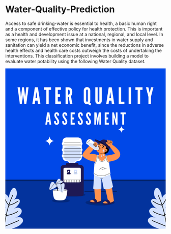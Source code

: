 # Water-Quality-Prediction
Access to safe drinking-water is essential to health, a 
basic human right and a component of effective policy 
for health protection. This is important as a health 
and development issue at a national, regional, and 
local level. In some regions, it has been shown that 
investments in water supply and sanitation can yield a 
net economic benefit, since the reductions in adverse 
health effects and health care costs outweigh the costs 
of undertaking the interventions. This classification 
project involves building a model to evaluate water 
potability using the following Water Quality dataset. 



![Water Quality Prediction](https://github.com/safwa25/Water-Quality-Prediction/blob/main/Blue%20Illustrative%20World%20Water%20Day%20Instagram%20Post.png)
